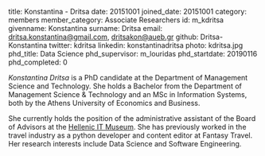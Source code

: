 title: Konstantina - Dritsa
date: 20151001
joined_date: 20151001
category: members
member_category: Associate Researchers
id: m_kdritsa
givenname: Konstantina
surname: Dritsa
email: dritsa.konstantina@gmail.com, dritsakon@aueb.gr
github: Dritsa-Konstantina
twitter: kdritsa
linkedin: konstantinadritsa
photo: kdritsa.jpg
phd_title: Data Science
phd_supervisor: m_louridas
phd_startdate: 20190116
phd_completed: 0

_Konstantina Dritsa_ is a PhD candidate at the Department of Management Science and Technology. She holds a Bachelor from the Department of Management Science & Technology and an MSc in Information Systems, both by the Athens University of Economics and Business. 

She currently holds the position of the administrative assistant of the Board of Advisors at the [Hellenic IT Museum](http://elmp.gr/en/home_en/). She has previously worked in the travel industry as a python developer and content editor at Fantasy Travel. Her research interests include Data Science and Software Engineering.
